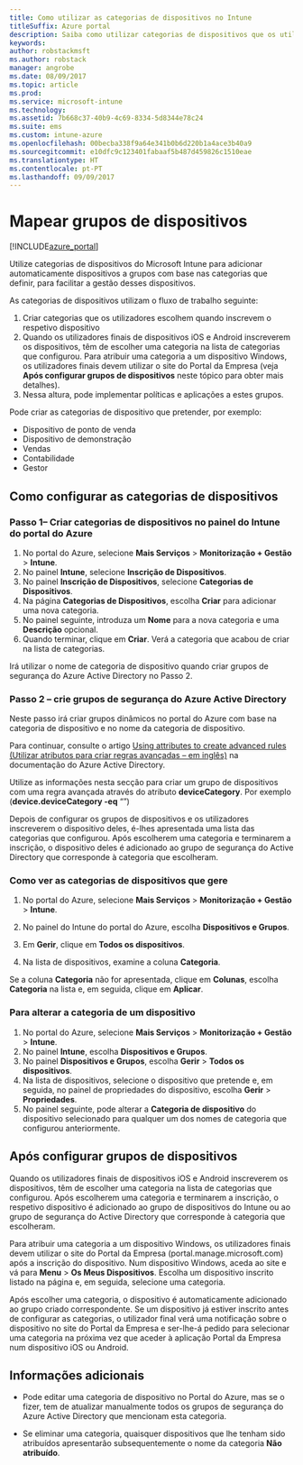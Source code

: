 ```yaml
---
title: Como utilizar as categorias de dispositivos no Intune
titleSuffix: Azure portal
description: Saiba como utilizar categorias de dispositivos que os utilizadores podem escolher quando inscrevem os dispositivos deles no Intune."
keywords: 
author: robstackmsft
ms.author: robstack
manager: angrobe
ms.date: 08/09/2017
ms.topic: article
ms.prod: 
ms.service: microsoft-intune
ms.technology: 
ms.assetid: 7b668c37-40b9-4c69-8334-5d8344e78c24
ms.suite: ems
ms.custom: intune-azure
ms.openlocfilehash: 00becba338f9a64e341b0b6d220b1a4ace3b40a9
ms.sourcegitcommit: e10dfc9c123401fabaaf5b487d459826c1510eae
ms.translationtype: HT
ms.contentlocale: pt-PT
ms.lasthandoff: 09/09/2017
---
```

# <a name="map-device-groups"></a>Mapear grupos de dispositivos


[!INCLUDE[azure_portal](./includes/azure_portal.md)]

Utilize categorias de dispositivos do Microsoft Intune para adicionar automaticamente dispositivos a grupos com base nas categorias que definir, para facilitar a gestão desses dispositivos.

As categorias de dispositivos utilizam o fluxo de trabalho seguinte:
1. Criar categorias que os utilizadores escolhem quando inscrevem o respetivo dispositivo
3. Quando os utilizadores finais de dispositivos iOS e Android inscreverem os dispositivos, têm de escolher uma categoria na lista de categorias que configurou. Para atribuir uma categoria a um dispositivo Windows, os utilizadores finais devem utilizar o site do Portal da Empresa (veja **Após configurar grupos de dispositivos** neste tópico para obter mais detalhes).
4. Nessa altura, pode implementar políticas e aplicações a estes grupos.

Pode criar as categorias de dispositivo que pretender, por exemplo:
- Dispositivo de ponto de venda
- Dispositivo de demonstração
- Vendas
- Contabilidade
- Gestor

## <a name="how-to-configure-device-categories"></a>Como configurar as categorias de dispositivos

### <a name="step-1---create-device-categories-in-the-intune-blade-of-the-azure-portal"></a>Passo 1– Criar categorias de dispositivos no painel do Intune do portal do Azure
1. No portal do Azure, selecione **Mais Serviços** > **Monitorização + Gestão** > **Intune**.
3. No painel **Intune**, selecione **Inscrição de Dispositivos**.
3. No painel **Inscrição de Dispositivos**, selecione **Categorias de Dispositivos**.
4. Na página **Categorias de Dispositivos**, escolha **Criar** para adicionar uma nova categoria.
5. No painel seguinte, introduza um **Nome** para a nova categoria e uma **Descrição** opcional.
6. Quando terminar, clique em **Criar**. Verá a categoria que acabou de criar na lista de categorias.

Irá utilizar o nome de categoria de dispositivo quando criar grupos de segurança do Azure Active Directory no Passo 2.

### <a name="step-2---create-azure-active-directory-security-groups"></a>Passo 2 – crie grupos de segurança do Azure Active Directory
Neste passo irá criar grupos dinâmicos no portal do Azure com base na categoria de dispositivo e no nome da categoria de dispositivo.

Para continuar, consulte o artigo [Using attributes to create advanced rules (Utilizar atributos para criar regras avançadas – em inglês)](https://azure.microsoft.com/documentation/articles/active-directory-accessmanagement-groups-with-advanced-rules/#using-attributes-to-create-rules-for-device-objects) na documentação do Azure Active Directory. 

Utilize as informações nesta secção para criar um grupo de dispositivos com uma regra avançada através do atributo **deviceCategory**. Por exemplo (**device.deviceCategory -eq** “*<the device category name you got from the Azure portal>*”)

Depois de configurar os grupos de dispositivos e os utilizadores inscreverem o dispositivo deles, é-lhes apresentada uma lista das categorias que configurou. Após escolherem uma categoria e terminarem a inscrição, o dispositivo deles é adicionado ao grupo de segurança do Active Directory que corresponde à categoria que escolheram.

### <a name="how-to-view-the-categories-of-devices-you-manage"></a>Como ver as categorias de dispositivos que gere

1.  No portal do Azure, selecione **Mais Serviços** > **Monitorização + Gestão** > **Intune**.

2. No painel do Intune do portal do Azure, escolha **Dispositivos e Grupos**.

3.  Em **Gerir**, clique em **Todos os dispositivos**.

4.  Na lista de dispositivos, examine a coluna **Categoria**.

Se a coluna **Categoria** não for apresentada, clique em **Colunas**, escolha **Categoria** na lista e, em seguida, clique em **Aplicar**.

### <a name="to-change-the-category-of-a-device"></a>Para alterar a categoria de um dispositivo

1. No portal do Azure, selecione **Mais Serviços** > **Monitorização + Gestão** > **Intune**.
3. No painel **Intune**, escolha **Dispositivos e Grupos**.
4. No painel **Dispositivos e Grupos**, escolha **Gerir** > **Todos os dispositivos**.
5. Na lista de dispositivos, selecione o dispositivo que pretende e, em seguida, no painel de propriedades do dispositivo, escolha **Gerir** > **Propriedades**.
6. No painel seguinte, pode alterar a **Categoria de dispositivo** do dispositivo selecionado para qualquer um dos nomes de categoria que configurou anteriormente.

## <a name="after-you-configure-device-groups"></a>Após configurar grupos de dispositivos

Quando os utilizadores finais de dispositivos iOS e Android inscreverem os dispositivos, têm de escolher uma categoria na lista de categorias que configurou. Após escolherem uma categoria e terminarem a inscrição, o respetivo dispositivo é adicionado ao grupo de dispositivos do Intune ou ao grupo de segurança do Active Directory que corresponde à categoria que escolheram.

Para atribuir uma categoria a um dispositivo Windows, os utilizadores finais devem utilizar o site do Portal da Empresa (portal.manage.microsoft.com) após a inscrição do dispositivo. Num dispositivo Windows, aceda ao site e vá para **Menu** > **Os Meus Dispositivos**. Escolha um dispositivo inscrito listado na página e, em seguida, selecione uma categoria. 

Após escolher uma categoria, o dispositivo é automaticamente adicionado ao grupo criado correspondente. Se um dispositivo já estiver inscrito antes de configurar as categorias, o utilizador final verá uma notificação sobre o dispositivo no site do Portal da Empresa e ser-lhe-á pedido para selecionar uma categoria na próxima vez que aceder à aplicação Portal da Empresa num dispositivo iOS ou Android.

## <a name="further-information"></a>Informações adicionais
- Pode editar uma categoria de dispositivo no Portal do Azure, mas se o fizer, tem de atualizar manualmente todos os grupos de segurança do Azure Active Directory que mencionam esta categoria.

- Se eliminar uma categoria, quaisquer dispositivos que lhe tenham sido atribuídos apresentarão subsequentemente o nome da categoria **Não atribuído**.


